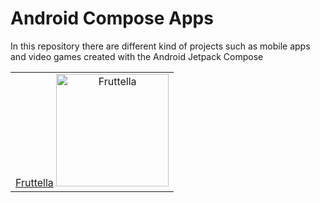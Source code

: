 # Android Compose Apps
In this repository there are different kind of projects such as mobile apps and video games created with the Android Jetpack Compose


<div style="text-align: center">
    <table>
    <tr>
         <td style="text-align: center">
                <a href="https://github.com/ChristianGiuseppe/android-compose/tree/main/Fruttella">Fruttella</a>
                <img width="180" alt="Fruttella" src="https://github.com/ChristianGiuseppe/android-compose/blob/main/Fruttella/Fruttella.gif" />
        	</td>
    </tr>
</table>
</div>